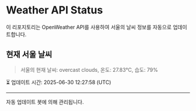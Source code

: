 
# Weather API Status

이 리포지토리는 OpenWeather API를 사용하여 서울의 날씨 정보를 자동으로 업데이트합니다.

## 현재 서울 날씨
> 서울의 현재 날씨: overcast clouds, 온도: 27.83°C, 습도: 79%

⏳ 업데이트 시간: 2025-06-30 12:27:58 (UTC)

---
자동 업데이트 봇에 의해 관리됩니다.
